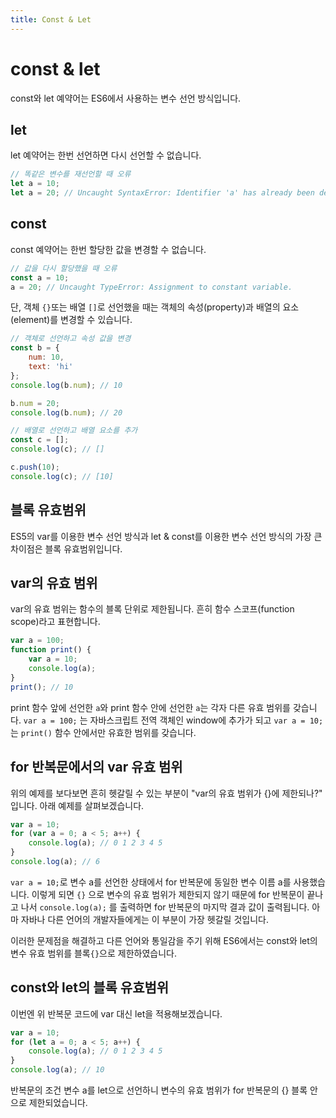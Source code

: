 ```yaml
---
title: Const & Let
---
```


# const & let

const와 let 예약어는 ES6에서 사용하는 변수 선언 방식입니다.

## let

let 예약어는 한번 선언하면 다시 선언할 수 없습니다.

```js
// 똑같은 변수를 재선언할 때 오류
let a = 10;
let a = 20; // Uncaught SyntaxError: Identifier 'a' has already been declared
```

## const

const 예약어는 한번 할당한 값을 변경할 수 없습니다.

```js
// 값을 다시 할당했을 때 오류
const a = 10;
a = 20; // Uncaught TypeError: Assignment to constant variable.
```

단, 객체 `{}`또는 배열 `[]`로 선언했을 때는 객체의 속성(property)과 배열의 요소(element)를 변경할 수 있습니다.

```js
// 객체로 선언하고 속성 값을 변경
const b = {
    num: 10,
    text: 'hi'
};
console.log(b.num); // 10

b.num = 20;
console.log(b.num); // 20
```

```js
// 배열로 선언하고 배열 요소를 추가
const c = [];
console.log(c); // []

c.push(10);
console.log(c); // [10]
```

## 블록 유효범위

ES5의 var를 이용한 변수 선언 방식과 let & const를 이용한 변수 선언 방식의 가장 큰 차이점은 블록 유효범위입니다.

## var의 유효 범위

var의 유효 범위는 함수의 블록 단위로 제한됩니다. 흔히 함수 스코프(function scope)라고 표현합니다.

```js
var a = 100;
function print() {
    var a = 10;
    console.log(a);
}
print(); // 10
```

print 함수 앞에 선언한 `a`와 print 함수 안에 선언한 `a`는 각자 다른 유효 범위를 갖습니다.
`var a = 100;` 는 자바스크립트 전역 객체인 window에 추가가 되고 `var a = 10;`는 `print()` 함수 안에서만 유효한 범위를 갖습니다.

## for 반복문에서의 var 유효 범위

위의 예제를 보다보면 흔히 헷갈릴 수 있는 부분이 "var의 유효 범위가 {}에 제한되나?" 입니다. 아래 예제를 살펴보겠습니다.

```js
var a = 10;
for (var a = 0; a < 5; a++) {
    console.log(a); // 0 1 2 3 4 5
}
console.log(a); // 6
```

`var a = 10;`로 변수 a를 선언한 상태에서 for 반복문에 동일한 변수 이름 a를 사용했습니다. 이렇게 되면 `{}` 으로 변수의 유효 범위가 제한되지 않기 때문에 for 반복문이 끝나고 나서 `console.log(a);` 를 출력하면 for 반복문의 마지막 결과 값이 출력됩니다. 아마 자바나 다른 언어의 개발자들에게는 이 부분이 가장 헷갈릴 것입니다.

이러한 문제점을 해결하고 다른 언어와 통일감을 주기 위해 ES6에서는 const와 let의 변수 유효 범위를 블록`{}`으로 제한하였습니다.

## const와 let의 블록 유효범위

이번엔 위 반복문 코드에 var 대신 let을 적용해보겠습니다.

```js
var a = 10;
for (let a = 0; a < 5; a++) {
    console.log(a); // 0 1 2 3 4 5
}
console.log(a); // 10
```

반복문의 조건 변수 a를 let으로 선언하니 변수의 유효 범위가 for 반복문의 {} 블록 안으로 제한되었습니다.
